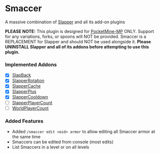 # Smaccer
A massive combination of [Slapper](https://github.com/jojoe77777/Slapper) and all its add-on plugins

**PLEASE NOTE:** This plugin is designed for [PocketMine-MP](https://github.com/pmmp/PocketMine-MP) ONLY. Support for any variations, forks, or spoons will NOT be provided. Smaccer is a REPLACEMENT for Slapper and should NOT be used alongside it. **Please UNINSTALL Slapper and all of its addons before attempting to use this plugin.**

### Implemented Addons
- [X] [SlapBack](https://github.com/jojoe77777/SlapBack)
- [X] [SlapperRotation](https://github.com/jojoe77777/SlapperRotation)
- [X] [SlapperCache](https://github.com/jojoe77777/SlapperCache)
- [X] [SlapperPlus](https://github.com/jojoe77777/SlapperPlus)
- [X] [SlapperCooldown](https://github.com/jojoe77777/SlapperCooldown)
- [ ] [SlapperPlayerCount](https://github.com/ethaniccc/SlapperPlayerCount)
- [ ] [WorldPlayerCount](https://github.com/xXKHaLeD098Xx/WorldPlayerCount)

### Added Features
* Added `/smaccer edit <eid> armor` to allow editing all Smaccer armor at the same time
* Smaccers can be edited from console (most edits)
* List Smaccers in a level or on all levels